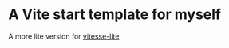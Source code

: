 # A Vite start template for myself

A more lite version for [vitesse-lite](https://github.com/antfu/vitesse-lite)
